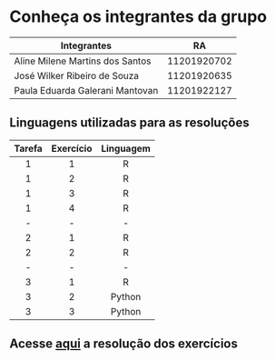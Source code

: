 # Conheça os integrantes da grupo
| Integrantes |  RA   |
| ----------- | :---: |
| Aline Milene Martins dos Santos | 11201920702 |
| José Wilker Ribeiro de Souza | 11201920635 |
| Paula Eduarda Galerani Mantovan |  11201922127 |

## Linguagens utilizadas para as resoluções
| Tarefa | Exercício | Linguagem |
| :----: | :-------: | :-------: |
|    1   |     1     |     R     |
|    1   |     2     |     R     |
|    1   |     3     |     R     |
|    1   |     4     |     R     |
|    -   |     -     |     -     |
|    2   |     1     |     R     |
|    2   |     2     |     R     |
|    -   |     -     |     -     |
|    3   |     1     |     R     |
|    3   |     2     |   Python  |
|    3   |     3     |   Python  |

## Acesse [aqui](Lista1/README.md) a resolução dos exercícios